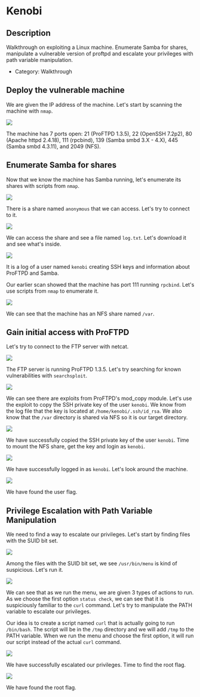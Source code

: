 # Kenobi

## Description

Walkthrough on exploiting a Linux machine. Enumerate Samba for shares, manipulate a vulnerable version of proftpd and escalate your privileges with path variable manipulation.
* Category: Walkthrough

## Deploy the vulnerable machine

We are given the IP address of the machine. Let's start by scanning the machine with `nmap`.

![](nmap.png)

The machine has 7 ports open: 21 (ProFTPD 1.3.5), 22 (OpenSSH 7.2p2), 80 (Apache httpd 2.4.18), 111 (rpcbind), 139 (Samba smbd 3.X - 4.X), 445 (Samba smbd 4.3.11), and 2049 (NFS).

## Enumerate Samba for shares

Now that we know the machine has Samba running, let's enumerate its shares with scripts from `nmap`.

![](nmap-enum-shares.png)

There is a share named `anonymous` that we can access. Let's try to connect to it.

![](smb-anonymous-share.png)

We can access the share and see a file named `log.txt`. Let's download it and see what's inside.

![](log.png)

It is a log of a user named `kenobi` creating SSH keys and information about ProFTPD and Samba.

Our earlier scan showed that the machine has port 111 running `rpcbind`. Let's use scripts from `nmap` to enumerate it.

![](nmap-enum-nfs.png)

We can see that the machine has an NFS share named `/var`.

## Gain initial access with ProFTPD

Let's try to connect to the FTP server with netcat.

![](ftp-version.png)

The FTP server is running ProFTPD 1.3.5. Let's try searching for known vulnerabilities with `searchsploit`.

![](searchsploit.png)

We can see there are exploits from ProFTPD's mod_copy module. Let's use the exploit to copy the SSH private key of the user `kenobi`. We know from the log file that the key is located at `/home/kenobi/.ssh/id_rsa`. We also know that the `/var` directory is shared via NFS so it is our target directory.

![](copy-ssh-key.png)

We have successfully copied the SSH private key of the user `kenobi`. Time to mount the NFS share, get the key and login as `kenobi`.

![](ssh-connect.png)

We have successfully logged in as `kenobi`. Let's look around the machine.

![](user-flag.png)

We have found the user flag.

## Privilege Escalation with Path Variable Manipulation

We need to find a way to escalate our privileges. Let's start by finding files with the SUID bit set.

![](suid-files.png)

Among the files with the SUID bit set, we see `/usr/bin/menu` is kind of suspicious. Let's run it.

![](menu-run.png)

We can see that as we run the menu, we are given 3 types of actions to run. As we choose the first option `status check`, we can see that it is suspiciously familiar to the `curl` command. Let's try to manipulate the PATH variable to escalate our privileges.

Our idea is to create a script named `curl` that is actually going to run `/bin/bash`. The script will be in the `/tmp` directory and we will add `/tmp` to the PATH variable. When we run the menu and choose the first option, it will run our script instead of the actual `curl` command.

![](rooted.png)

We have successfully escalated our privileges. Time to find the root flag.

![](root-flag.png)

We have found the root flag.